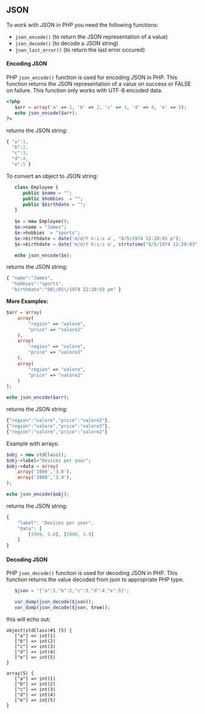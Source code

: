 ## JSON
To work with JSON in PHP you need the following functions:
* `json_encode()` (to return the JSON representation of a value)
* `json_decode()` (to decode a JSON string)
* `json_last_error()` (to return the last error occured)

#### Encoding JSON
PHP `json_encode()` function is used for encoding JSON in PHP. This function returns the JSON representation of a value on success or FALSE on failure. This function only works with UTF-8 encoded data.
```PHP
<?php
   $arr = array('a' => 1, 'b' => 2, 'c' => 3, 'd' => 4, 'e' => 5);
   echo json_encode($arr);
?>
```
returns the JSON string:
```javascript
{ "a":1,
  "b":2,
  "c":3,
  "d":4,
  "e":5 }
```
To convert an object to JSON string:
```PHP
   class Employee {
      public $name = "";
      public $hobbies  = "";
      public $birthdate = "";
   }
	
   $e = new Employee();
   $e->name = "James";
   $e->hobbies  = "sports";
   $e->birthdate = date('m/d/Y h:i:s a', "8/5/1974 12:20:03 p");
   $e->birthdate = date('m/d/Y h:i:s a', strtotime("8/5/1974 12:20:03"));

   echo json_encode($e);
```
returns the JSON string:
```javascript
{ "name":"James",
  "hobbies":"sports",
  "birthdate":"08\/05\/1974 12:20:03 pm" }
```

**More Examples:**
```PHP
$arr = array(
    array(
        "region" => "valore",
        "price" => "valore2"
    ),
    array(
        "region" => "valore",
        "price" => "valore2"
    ),
    array(
        "region" => "valore",
        "price" => "valore2"
    )
);

echo json_encode($arr);
```
returns the JSON string:
```javascript
{"region":"valore","price":"valore2"},
{"region":"valore","price":"valore2"},
{"region":"valore","price":"valore2"}
```
Example with arrays:
```PHP
$obj = new stdClass();
$obj->label="Devices per year";
$obj->data = array(
    array('1999','3.0'),
    array('2000','3.9'),
);

echo json_encode($obj);
```
returns the JSON string:
```javascript
{ 
    "label": "Devices per year",
    "data": [
        [1999, 3.0], [2000, 3.9]
    ]
}
```

#### Decoding JSON
PHP `json_decode()` function is used for decoding JSON in PHP. This function returns the value decoded from json to appropriate PHP type. 
```PHP
   $json = '{"a":1,"b":2,"c":3,"d":4,"e":5}';

   var_dump(json_decode($json));
   var_dump(json_decode($json, true));
```
this will echo out:
```
object(stdClass)#1 (5) {
   ["a"] => int(1)
   ["b"] => int(2)
   ["c"] => int(3)
   ["d"] => int(4)
   ["e"] => int(5)
}

array(5) {
   ["a"] => int(1)
   ["b"] => int(2)
   ["c"] => int(3)
   ["d"] => int(4)
   ["e"] => int(5)
}
```
